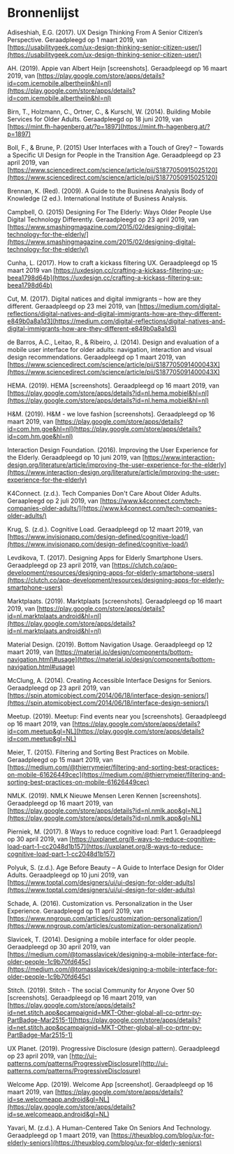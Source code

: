 # Bronnenlijst

Adiseshiah, E.G. \(2017\). UX Design Thinking From A Senior Citizen’s Perspective. Geraadpleegd op 1 maart 2019, van [https://usabilitygeek.com/ux-design-thinking-senior-citizen-user/](https://usabilitygeek.com/ux-design-thinking-senior-citizen-user/)

AH. \(2019\). Appie van Albert Heijn \[screenshots\]. Geraadpleegd op 16 maart 2019, van [https://play.google.com/store/apps/details?id=com.icemobile.albertheijn&hl=nl](https://play.google.com/store/apps/details?id=com.icemobile.albertheijn&hl=nl)

Birn, T., Holzmann, C., Ortner, C., & Kurschl, W. \(2014\). Building Mobile Services for Older Adults. Geraadpleegd op 18 juni 2019, van [https://mint.fh-hagenberg.at/?p=1897](https://mint.fh-hagenberg.at/?p=1897)

Boll, F., & Brune, P. \(2015\) User Interfaces with a Touch of Grey? – Towards a Specific UI Design for People in the Transition Age. Geraadpleegd op 23 april 2019, van [https://www.sciencedirect.com/science/article/pii/S1877050915025120](https://www.sciencedirect.com/science/article/pii/S1877050915025120)

Brennan, K. \(Red\). \(2009\). A Guide to the Business Analysis Body of Knowledge \(2 ed.\). International Institute of Business Analysis.

Campbell, O. \(2015\) Designing For The Elderly: Ways Older People Use Digital Technology Differently. Geraadpleegd op 23 april 2019, van [https://www.smashingmagazine.com/2015/02/designing-digital-technology-for-the-elderly/](https://www.smashingmagazine.com/2015/02/designing-digital-technology-for-the-elderly/)

Cunha, L. \(2017\). How to craft a kickass filtering UX. Geraadpleegd op 15 maart 2019 van [https://uxdesign.cc/crafting-a-kickass-filtering-ux-beea1798d64b](https://uxdesign.cc/crafting-a-kickass-filtering-ux-beea1798d64b)

Cut, M. \(2017\). Digital natices and digital immigrants – how are they different. Geraadpleegd op 23 mei 2019, van [https://medium.com/digital-reflections/digital-natives-and-digital-immigrants-how-are-they-different-e849b0a8a1d3](https://medium.com/digital-reflections/digital-natives-and-digital-immigrants-how-are-they-different-e849b0a8a1d3)

de Barros, A.C., Leitao, R., & Ribeiro, J. \(2014\). Design and evaluation of a mobile user interface for older adults: navigation, interaction and visual design recommendations. Geraadpleegd op 1 maart 2019, van [https://www.sciencedirect.com/science/article/pii/S187705091400043X](https://www.sciencedirect.com/science/article/pii/S187705091400043X)

HEMA. \(2019\). HEMA \[screenshots\]. Geraadpleegd op 16 maart 2019, van [https://play.google.com/store/apps/details?id=nl.hema.mobiel&hl=nl](https://play.google.com/store/apps/details?id=nl.hema.mobiel&hl=nl)

H&M. \(2019\). H&M - we love fashion \[screenshots\]. Geraadpleegd op 16 maart 2019, van [https://play.google.com/store/apps/details?id=com.hm.goe&hl=nl](https://play.google.com/store/apps/details?id=com.hm.goe&hl=nl)

Interaction Design Foundation. \(2016\). Improving the User Experience for the Elderly. Geraadpleegd op 10 juni 2019, van [https://www.interaction-design.org/literature/article/improving-the-user-experience-for-the-elderly](https://www.interaction-design.org/literature/article/improving-the-user-experience-for-the-elderly)

K4Connect. \(z.d.\). Tech Companies Don't Care About Older Adults. Geraapleegd op 2 juli 2019, van [https://www.k4connect.com/tech-companies-older-adults/](https://www.k4connect.com/tech-companies-older-adults/) 

Krug, S. \(z.d.\). Cognitive Load. Geraadpleegd op 12 maart 2019, van [https://www.invisionapp.com/design-defined/cognitive-load/](https://www.invisionapp.com/design-defined/cognitive-load/)

Levdikova, T. \(2017\). Designing Apps for Elderly Smartphone Users. Geraadpleegd op 23 april 2019, van [https://clutch.co/app-development/resources/designing-apps-for-elderly-smartphone-users](https://clutch.co/app-development/resources/designing-apps-for-elderly-smartphone-users)

Marktplaats. \(2019\). Marktplaats \[screenshots\]. Geraadpleegd op 16 maart 2019, van [https://play.google.com/store/apps/details?id=nl.marktplaats.android&hl=nl](https://play.google.com/store/apps/details?id=nl.marktplaats.android&hl=nl)

Material Design. \(2019\). Bottom Navigation Usage. Geraadpleegd op 12 maart 2019, van [https://material.io/design/components/bottom-navigation.html\#usage](https://material.io/design/components/bottom-navigation.html#usage)

McClung, A. \(2014\). Creating Accessible Interface Designs for Seniors. Geraadpleegd op 23 april 2019, van [https://spin.atomicobject.com/2014/06/18/interface-design-seniors/](https://spin.atomicobject.com/2014/06/18/interface-design-seniors/)

Meetup. \(2019\). Meetup: Find events near you \[screenshots\]. Geraadpleegd op 16 maart 2019, van [https://play.google.com/store/apps/details?id=com.meetup&gl=NL](https://play.google.com/store/apps/details?id=com.meetup&gl=NL)

Meier, T. \(2015\). Filtering and Sorting Best Practices on Mobile. Geraadpleegd op 15 maart 2019, van [https://medium.com/@thierrymeier/filtering-and-sorting-best-practices-on-mobile-61626449cec](https://medium.com/@thierrymeier/filtering-and-sorting-best-practices-on-mobile-61626449cec)

NMLK. \(2019\). NMLK Nieuwe Mensen Leren Kennen \[screenshots\]. Geraadpleegd op 16 maart 2019, van [https://play.google.com/store/apps/details?id=nl.nmlk.app&gl=NL](https://play.google.com/store/apps/details?id=nl.nmlk.app&gl=NL)

Pierniek, M. \(2017\). 8 Ways to reduce cognitive load: Part 1. Geraadpleegd op 30 april 2019, van [https://uxplanet.org/8-ways-to-reduce-cognitive-load-part-1-cc2048d1b157](https://uxplanet.org/8-ways-to-reduce-cognitive-load-part-1-cc2048d1b157)

Polyuk, S. \(z.d.\). Age Before Beauty – A Guide to Interface Design for Older Adults. Geraadpleegd op 10 juni 2019, van [https://www.toptal.com/designers/ui/ui-design-for-older-adults](https://www.toptal.com/designers/ui/ui-design-for-older-adults)

Schade, A. \(2016\). Customization vs. Personalization in the User Experience. Geraadpleegd op 11 april 2019, van [https://www.nngroup.com/articles/customization-personalization/](https://www.nngroup.com/articles/customization-personalization/)

Slavicek, T. \(2014\). Designing a mobile interface for older people. Geraadpleegd op 30 april 2019, van [https://medium.com/@tomasslavicek/designing-a-mobile-interface-for-older-people-1c9b70fd645c](https://medium.com/@tomasslavicek/designing-a-mobile-interface-for-older-people-1c9b70fd645c)

Stitch. \(2019\). Stitch - The social Community for Anyone Over 50 \[screenshots\]. Geraadpleegd op 16 maart 2019, van [https://play.google.com/store/apps/details?id=net.stitch.app&pcampaignid=MKT-Other-global-all-co-prtnr-py-PartBadge-Mar2515-1](https://play.google.com/store/apps/details?id=net.stitch.app&pcampaignid=MKT-Other-global-all-co-prtnr-py-PartBadge-Mar2515-1)

UX Planet. \(2019\). Progressive Disclosure \(design pattern\). Geraadpleegd op 23 april 2019, van [http://ui-patterns.com/patterns/ProgressiveDisclosure](http://ui-patterns.com/patterns/ProgressiveDisclosure)

Welcome App. \(2019\). Welcome App \[screenshot\]. Geraadpleegd op 16 maart 2019, van [https://play.google.com/store/apps/details?id=se.welcomeapp.android&gl=NL](https://play.google.com/store/apps/details?id=se.welcomeapp.android&gl=NL)

Yavari, M. \(z.d.\). A Human-Centered Take On Seniors And Technology. Geraadpleegd op 1 maart 2019, van [https://theuxblog.com/blog/ux-for-elderly-seniors](https://theuxblog.com/blog/ux-for-elderly-seniors)

